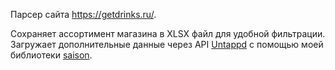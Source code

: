 Парсер сайта https://getdrinks.ru/.

Сохраняет ассортимент магазина в XLSX файл для удобной фильтрации. Загружает дополнительные данные через API [Untappd](https://untappd.com) с помощью моей библиотеки [saison](https://github.com/MolinRE/saison).
